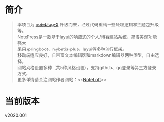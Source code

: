 # 简介
> 本项目为 [noteblogv5](https://github.com/miyakowork/noteblogv5) 升级而来，经过代码重构一些处理逻辑和主题包升级等。<br/>
> NotePress是一款基于layui的响应式的个人/博客建站系统，简洁美观功能强大，<br/>
> 采用springboot、mybatis-plus、layui等多种流行框架。<br/>
> 移动端适应良好，自带富文本编辑器和markdown编辑器两种类型，自由选择，<br/>
> 网站风格设置多种（共5种风格设置），支持github、qq登录等第三方登录方式。<br/>
> 更多详情请关注网站作者网站：<<[NoteLoft](https://wuwenbin.me)>> <br/>
# 当前版本 
v2020.001